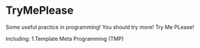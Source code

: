 # TryMePlease  

Some useful practice in programming! You should try more! Try Me PLease!

Including:
1.Template Meta Programming (TMP)